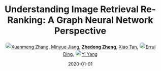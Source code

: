 ---
title: "Understanding Image Retrieval Re-Ranking: A Graph Neural Network Perspective"
collection: publications
permalink: /publication/Understa2020
date: 2020-01-01
doi: 
keywords: object re-identification, image retrieval, 
venue: 'arXiv:2012.07620'
blog: 'https://zhuanlan.zhihu.com/p/338777060'
code: 'https://github.com/Xuanmeng-Zhang/gnn-re-ranking'
author: '<a href="https://zdzheng.xyz/authors/Xuanmeng-Zhang" class="author"> <img src="https://zdzheng.xyz/files/xuanmeng-zhang.jpeg" alt="Xuanmeng-Zhang" style="border-radius: 50%; height:20px; width:20px">Xuanmeng Zhang</a>, <a href="https://zdzheng.xyz/authors/Minyue-Jiang" class="author">Minyue Jiang</a>, <strong><a href="https://zdzheng.xyz/authors/Zhedong-Zheng" class="author">Zhedong Zheng</a></strong>, <a href="https://zdzheng.xyz/authors/Xiao-Tan" class="author">Xiao Tan</a>, <a href="https://zdzheng.xyz/authors/Errui-Ding" class="author"> <img src="https://zdzheng.xyz/files/errui-ding.jpeg" alt="Errui-Ding" style="border-radius: 50%; height:20px; width:20px">Errui Ding</a>, <a href="https://zdzheng.xyz/authors/Yi-Yang" class="author"> <img src="https://zdzheng.xyz/files/yi-yang.jpeg" alt="Yi-Yang" style="border-radius: 50%; height:20px; width:20px">Yi Yang</a>'
sqlauthor: '{"@type": "Person","name": "Xuanmeng Zhang"}, {"@type": "Person","name": "Minyue Jiang"}, {"@type": "Person","name": "Zhedong Zheng"}, {"@type": "Person","name": "Xiao Tan"}, {"@type": "Person","name": "Errui Ding"}, {"@type": "Person","name": "Yi Yang"}'
citation: ' Xuanmeng Zhang,  Minyue Jiang,  Zhedong Zheng,  Xiao Tan,  Errui Ding,  Yi Yang, &quot;Understanding Image Retrieval Re-Ranking: A Graph Neural Network Perspective.&quot; arXiv:2012.07620, 2020.'
pub_year: '2020'
bib: >
    @inproceedings{zhang2020understanding,<br>author = "Zhang, Xuanmeng and Jiang, Minyue and Zheng, Zhedong and Tan, Xiao and Ding, Errui and Yang, Yi",<br>title = "Understanding Image Retrieval Re-Ranking: A Graph Neural Network Perspective",<br>booktitle = "arXiv:2012.07620",<br>code = "https://github.com/Xuanmeng-Zhang/gnn-re-ranking",<br>blog = "https://zhuanlan.zhihu.com/p/338777060",<br>year = "2020"
    }

---